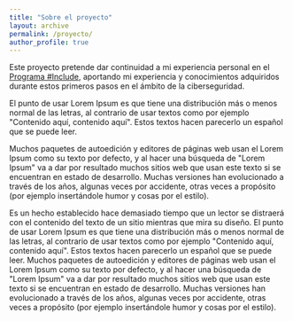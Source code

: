 ```yaml
---
title: "Sobre el proyecto"
layout: archive
permalink: /proyecto/
author_profile: true
---
```


Este proyecto pretende dar continuidad a mi experiencia personal en el [Programa #Include](../include), aportando mi experiencia y conocimientos adquiridos durante estos primeros pasos en el
ámbito de la ciberseguridad.

El punto de usar Lorem Ipsum es que tiene una distribución más o menos normal de las letras, al contrario de usar textos como por ejemplo "Contenido aquí, contenido aquí". 
Estos textos hacen parecerlo un español que se puede leer. 

Muchos paquetes de autoedición y editores de páginas web usan el Lorem Ipsum como su texto por defecto, y al hacer una búsqueda de "Lorem Ipsum" va 
a dar por resultado muchos sitios web que usan este texto si se encuentran en estado de desarrollo. Muchas versiones han 
evolucionado a través de los años, algunas veces por accidente, otras veces a propósito (por ejemplo insertándole humor y cosas por el estilo).

Es un hecho establecido hace demasiado tiempo que un lector se distraerá con el contenido del texto de un sitio 
mientras que mira su diseño. El punto de usar Lorem Ipsum es que tiene una distribución más o menos normal de las letras, 
al contrario de usar textos como por ejemplo "Contenido aquí, contenido aquí". Estos textos hacen parecerlo un español que se puede leer. 
Muchos paquetes de autoedición y editores de páginas web usan el Lorem Ipsum como su texto por defecto, y al hacer una búsqueda de "Lorem Ipsum" 
va a dar por resultado muchos sitios web que usan este texto si se encuentran en estado de desarrollo. Muchas versiones han evolucionado a través de los años, 
algunas veces por accidente, otras veces a propósito (por ejemplo insertándole humor y cosas por el estilo).


